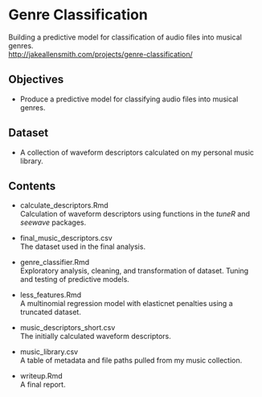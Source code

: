 # Genre Classification
Building a predictive model for classification of audio files into musical genres.  
http://jakeallensmith.com/projects/genre-classification/

## Objectives
- Produce a predictive model for classifying audio files into musical genres.

## Dataset
- A collection of waveform descriptors calculated on my personal music library.

## Contents
- calculate_descriptors.Rmd  
Calculation of waveform descriptors using functions in the *tuneR* and *seewave* packages.

- final_music_descriptors.csv  
The dataset used in the final analysis.

- genre_classifier.Rmd  
Exploratory analysis, cleaning, and transformation of dataset. Tuning and testing of predictive models.

- less_features.Rmd  
A multinomial regression model with elasticnet penalties using a truncated dataset.

- music_descriptors_short.csv  
The initially calculated waveform descriptors.

- music_library.csv  
A table of metadata and file paths pulled from my music collection.

- writeup.Rmd  
A final report.
